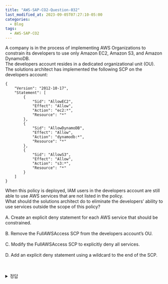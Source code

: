 ```yaml
---
title: "AWS-SAP-CO2-Question-032"
last_modified_at: 2023-09-05T07:27:10-05:00
categories:
  - Blog
tags:
  - AWS-SAP-CO2
---
```


A company is in the process of implementing AWS Organizations to constrain its developers to use only Amazon EC2, Amazon S3, and Amazon DynamoDB.   
The developers account resides in a dedicated organizational unit (OU).   
The solutions architect has implemented the following SCP on the developers account:   
```
{
    "Version": "2012-10-17",
    "Statement": [
        {
            "Sid": "AllowEC2",
            "Effect": "Allow",
            "Action": "ec2:*",
            "Resource": "*"
        },
        {
            "Sid": "AllowDynamoDB",
            "Effect": "Allow",
            "Action": "dynamodb:*",
            "Resource": "*"
        },
        {
            "Sid": "AllowS3",
            "Effect": "Allow",
            "Action": "s3:*",
            "Resource": "*"
        }
    ]
}
```   
When this policy is deployed, IAM users in the developers account are still able to use AWS services that are not listed in the policy.   
What should the solutions architect do to eliminate the developers’ ability to use services outside the scope of this policy?   
<br/>
A. Create an explicit deny statement for each AWS service that should be constrained.   
<br/>
B. Remove the FullAWSAccess SCP from the developers account’s OU.    
<br/>
C. Modify the FullAWSAccess SCP to explicitly deny all services.   
<br/>
D. Add an explicit deny statement using a wildcard to the end of the SCP.   
<br/><br/>

<details>
  <summary>정답</summary>
  site: A, community: B(79%),D(17%)
  <br/>
  뭐가 답인지 정확히 모르겠음    
  <br/>
</deatils>
